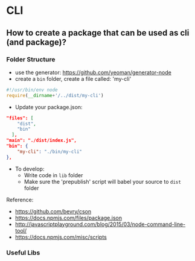 # CLI

## How to create a package that can be used as cli (and package)?

### Folder Structure
- use the generator: https://github.com/yeoman/generator-node
- create a `bin` folder, create a file called: 'my-cli'
```js
#!/usr/bin/env node
require(__dirname+'/../dist/my-cli')
```
- Update your package.json:

```json
"files": [
    "dist",
    "bin"
  ],
"main": "./dist/index.js",
"bin": {
    "my-cli": "./bin/my-cli"
},

```
- To develop:
    - Write code in `lib` folder
    - Make sure the 'prepublish' script will babel your source to `dist` folder

Reference: 
- https://github.com/bevry/cson
- https://docs.npmjs.com/files/package.json
- http://javascriptplayground.com/blog/2015/03/node-command-line-tool/
- https://docs.npmjs.com/misc/scripts

### Useful Libs